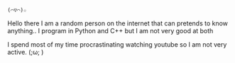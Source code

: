 	(⌒▽⌒)☆
  
  Hello there I am a random person on the internet that can pretends to know anything.. I program in Python and C++ but I am not very good at both
  
  I spend most of my time procrastinating watching youtube so I am not very active. (;ω; )
